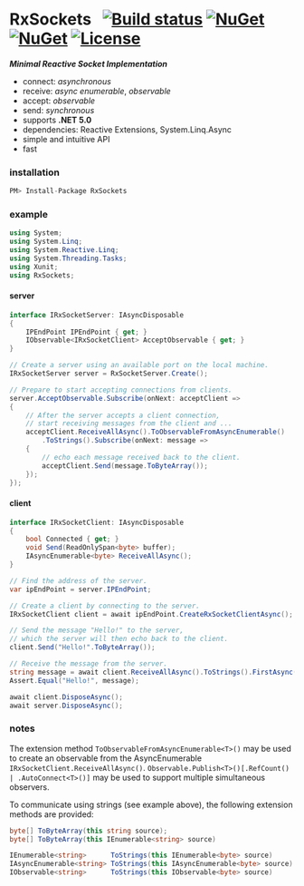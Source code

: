 # RxSockets&nbsp;&nbsp; [![Build status](https://ci.appveyor.com/api/projects/status/rfxxbpx2agq8r93n?svg=true)](https://ci.appveyor.com/project/dshe/RxSockets) [![NuGet](https://img.shields.io/nuget/vpre/RxSockets.svg)](https://www.nuget.org/packages/RxSockets/) [![NuGet](https://img.shields.io/nuget/dt/RxSockets?color=orange)](https://www.nuget.org/packages/RxSockets/) [![License](https://img.shields.io/badge/license-Apache%202.0-7755BB.svg)](https://opensource.org/licenses/Apache-2.0)
***Minimal Reactive Socket Implementation***
- connect: *asynchronous*
- receive: *async enumerable*, *observable*
- accept: *observable*
- send: *synchronous*
- supports **.NET 5.0**
- dependencies: Reactive Extensions, System.Linq.Async
- simple and intuitive API
- fast

### installation
```csharp
PM> Install-Package RxSockets
```
### example
```csharp
using System;
using System.Linq;
using System.Reactive.Linq;
using System.Threading.Tasks;
using Xunit;
using RxSockets;
```
#### server
```csharp
interface IRxSocketServer: IAsyncDisposable
{
    IPEndPoint IPEndPoint { get; }
    IObservable<IRxSocketClient> AcceptObservable { get; }
}
```
```csharp
// Create a server using an available port on the local machine.
IRxSocketServer server = RxSocketServer.Create();

// Prepare to start accepting connections from clients.
server.AcceptObservable.Subscribe(onNext: acceptClient =>
{
    // After the server accepts a client connection,
    // start receiving messages from the client and ...
    acceptClient.ReceiveAllAsync().ToObservableFromAsyncEnumerable()
        .ToStrings().Subscribe(onNext: message =>
    {
        // echo each message received back to the client.
        acceptClient.Send(message.ToByteArray());
    });
});
```
#### client
```csharp
interface IRxSocketClient: IAsyncDisposable
{
    bool Connected { get; }
    void Send(ReadOnlySpan<byte> buffer);
    IAsyncEnumerable<byte> ReceiveAllAsync();
}
```
```csharp
// Find the address of the server.
var ipEndPoint = server.IPEndPoint;

// Create a client by connecting to the server.
IRxSocketClient client = await ipEndPoint.CreateRxSocketClientAsync();

// Send the message "Hello!" to the server,
// which the server will then echo back to the client.
client.Send("Hello!".ToByteArray());

// Receive the message from the server.
string message = await client.ReceiveAllAsync().ToStrings().FirstAsync();
Assert.Equal("Hello!", message);

await client.DisposeAsync();
await server.DisposeAsync();
```
### notes
The extension method ```ToObservableFromAsyncEnumerable<T>()``` may be used to create an observable from the AsyncEnumerable ```IRxSocketClient.ReceiveAllAsync()```. ```Observable.Publish<T>()[.RefCount() | .AutoConnect<T>()]``` may be used to support multiple simultaneous observers.

To communicate using strings (see example above), the following extension methods are provided:
```csharp
byte[] ToByteArray(this string source);
byte[] ToByteArray(this IEnumerable<string> source)

IEnumerable<string>      ToStrings(this IEnumerable<byte> source)
IAsyncEnumerable<string> ToStrings(this IAsyncEnumerable<byte> source)
IObservable<string>      ToStrings(this IObservable<byte> source)
```
